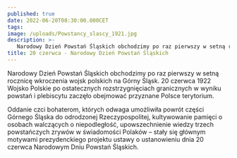 ```yaml
---
published: true
date: 2022-06-20T08:30:00.000CET
tags:
image: /uploads/Powstancy_slascy_1921.jpg
description: >-
   Narodowy Dzień Powstań Śląskich obchodzimy po raz pierwszy w setną rocznicę wkroczenia wojsk polskich na Górny Śląsk.
title: 20 czerwca - Narodowy Dzień Powstań Śląskich
---
```


Narodowy Dzień Powstań Śląskich obchodzimy po raz pierwszy w setną rocznicę wkroczenia wojsk polskich na Górny Śląsk. 20 czerwca 1922 Wojsko Polskie po ostatecznych rozstrzygnięciach granicznych w wyniku powstań i plebiscytu zaczęło obejmować przyznane Polsce terytorium.

Oddanie czci bohaterom, których odwaga umożliwiła powrót części Górnego Śląska do odrodzonej Rzeczypospolitej, kultywowanie pamięci o osobach walczących o niepodległość, upowszechnienie wiedzy trzech powstańczych zrywów w świadomości Polaków – stały się głównym motywami prezydenckiego projektu ustawy o ustanowieniu dnia 20 czerwca Narodowym Dniu Powstań Śląskich.
